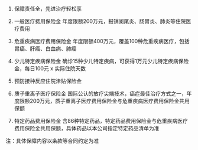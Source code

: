 1. 保障责任全，先进治疗轻松享

2. 一般医疗费用保险金 年度限额200万元，报销阑尾炎、肠胃炎、肺炎等住院医疗费用

3. 危重疾病医疗费用保险金 年度限额400万元，覆盖100种危重疾病医疗，包括胃癌、肝癌、白血病、肺癌

4. 少儿特定疾病保险金 确诊15种少儿特定疾病，可获得1万元少儿特定疾病保险金，每日100元 x 实际住院天数

5. 预防接种反应住院津贴保险金

6. 质子重离子医疗保险金 国际公认的放疗尖端技术，癌症最佳治疗方式之一，年度限额200万元，质子重离子医疗费用保险金与危重疾病医疗费用保险金共用保额

7. 特定药品费用保险金 含86种特定药品，特定药品费用保险金与危重疾病医疗费用保险金共用保额，具体药品以本公司指定特定药品清单为准

注：具体保障内容以条款等合同约定为准